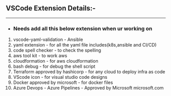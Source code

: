 ## VSCode Extension Details:-
---


* ### Needs add all this below extension when ur working on 

1. vscode-yaml-validation - Ansible
3. yaml extension - for all the yaml file includes(k8s,ansible and CI/CD)
4. code spell checker - to check the spelling
5. aws tool kit  - to work aws 
6. cloudformation - for aws cloudformation 
7. bash debug - for debug the shell script 
8. Terraform approved by hashicorp - for any cloud to deploy infra as code
9. VScode icon - for visual studio code designs
10. Docker approved by microsoft - for docker files
11. Azure Devops - Azure Pipelines - Approved by Microsoft microsoft.com

